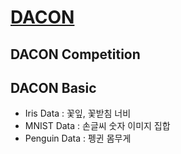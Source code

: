 # [DACON](https://dacon.io/)

## DACON Competition

## DACON Basic
- Iris Data : 꽃잎, 꽃받침 너비 
- MNIST Data : 손글씨 숫자 이미지 집합
- Penguin Data : 펭귄 몸무게 

